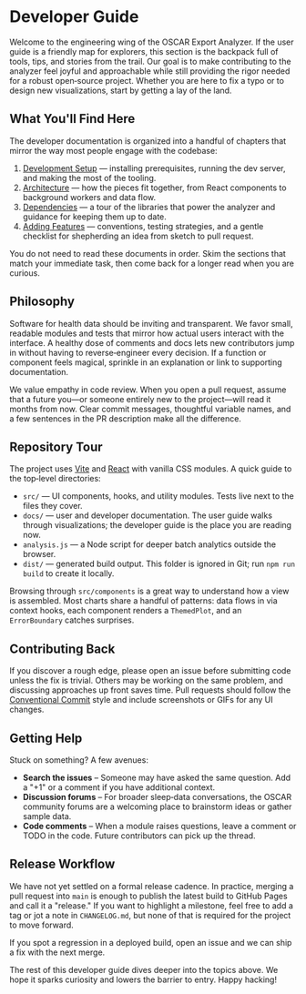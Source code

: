 # Developer Guide

Welcome to the engineering wing of the OSCAR Export Analyzer. If the user guide is a friendly map for explorers,
this section is the backpack full of tools, tips, and stories from the trail. Our goal is to make contributing to
the analyzer feel joyful and approachable while still providing the rigor needed for a robust open‑source project.
Whether you are here to fix a typo or to design new visualizations, start by getting a lay of the land.

## What You'll Find Here

The developer documentation is organized into a handful of chapters that mirror the way most people engage with the
codebase:

1. [Development Setup](setup.md) — installing prerequisites, running the dev server, and making the most of the
   tooling.
2. [Architecture](architecture.md) — how the pieces fit together, from React components to background workers and data
   flow.
3. [Dependencies](dependencies.md) — a tour of the libraries that power the analyzer and guidance for keeping them up
   to date.
4. [Adding Features](adding-features.md) — conventions, testing strategies, and a gentle checklist for shepherding an
   idea from sketch to pull request.

You do not need to read these documents in order. Skim the sections that match your immediate task, then come back for
a longer read when you are curious.

## Philosophy

Software for health data should be inviting and transparent. We favor small, readable modules and tests that mirror how
actual users interact with the interface. A healthy dose of comments and docs lets new contributors jump in without
having to reverse‑engineer every decision. If a function or component feels magical, sprinkle in an explanation or
link to supporting documentation.

We value empathy in code review. When you open a pull request, assume that a future you—or someone entirely new to the
project—will read it months from now. Clear commit messages, thoughtful variable names, and a few sentences in the PR
description make all the difference.

## Repository Tour

The project uses [Vite](https://vitejs.dev/) and [React](https://react.dev/) with vanilla CSS modules. A quick guide to
the top‑level directories:

- `src/` — UI components, hooks, and utility modules. Tests live next to the files they cover.
- `docs/` — user and developer documentation. The user guide walks through visualizations; the developer guide is the
  place you are reading now.
- `analysis.js` — a Node script for deeper batch analytics outside the browser.
- `dist/` — generated build output. This folder is ignored in Git; run `npm run build` to create it locally.

Browsing through `src/components` is a great way to understand how a view is assembled. Most charts share a handful of
patterns: data flows in via context hooks, each component renders a `ThemedPlot`, and an `ErrorBoundary` catches
surprises.

## Contributing Back

If you discover a rough edge, please open an issue before submitting code unless the fix is trivial. Others may be
working on the same problem, and discussing approaches up front saves time. Pull requests should follow the
[Conventional Commit](https://www.conventionalcommits.org/) style and include screenshots or GIFs for any UI changes.

## Getting Help

Stuck on something? A few avenues:

- **Search the issues** – Someone may have asked the same question. Add a "+1" or a comment if you have additional
  context.
- **Discussion forums** – For broader sleep‑data conversations, the OSCAR community forums are a welcoming place to
  brainstorm ideas or gather sample data.
- **Code comments** – When a module raises questions, leave a comment or TODO in the code. Future contributors can pick
  up the thread.

## Release Workflow

We have not yet settled on a formal release cadence. In practice, merging a pull request into `main` is enough to
publish the latest build to GitHub Pages and call it a "release." If you want to highlight a milestone, feel free to
add a tag or jot a note in `CHANGELOG.md`, but none of that is required for the project to move forward.

If you spot a regression in a deployed build, open an issue and we can ship a fix with the next merge.

The rest of this developer guide dives deeper into the topics above. We hope it sparks curiosity and lowers the
barrier to entry. Happy hacking!
